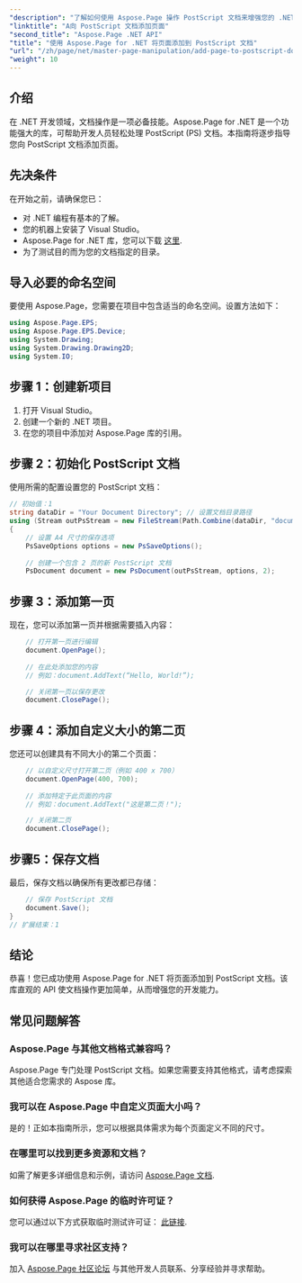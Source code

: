```yaml
---
"description": "了解如何使用 Aspose.Page 操作 PostScript 文档来增强您的 .NET 应用程序。本分步指南提供了有关如何初始化文档的清晰说明。"
"linktitle": "A向 PostScript 文档添加页面"
"second_title": "Aspose.Page .NET API"
"title": "使用 Aspose.Page for .NET 将页面添加到 PostScript 文档"
"url": "/zh/page/net/master-page-manipulation/add-page-to-postscript-document/"
"weight": 10
---
```


## 介绍

在 .NET 开发领域，文档操作是一项必备技能。Aspose.Page for .NET 是一个功能强大的库，可帮助开发人员轻松处理 PostScript (PS) 文档。本指南将逐步指导您向 PostScript 文档添加页面。

## 先决条件

在开始之前，请确保您已：

- 对 .NET 编程有基本的了解。
- 您的机器上安装了 Visual Studio。
- Aspose.Page for .NET 库，您可以下载 [这里](https://releases。aspose.com/page/net/).
- 为了测试目的而为您的文档指定的目录。

## 导入必要的命名空间

要使用 Aspose.Page，您需要在项目中包含适当的命名空间。设置方法如下：

```csharp
using Aspose.Page.EPS;
using Aspose.Page.EPS.Device;
using System.Drawing;
using System.Drawing.Drawing2D;
using System.IO;
```

## 步骤 1：创建新项目

1. 打开 Visual Studio。
2. 创建一个新的 .NET 项目。
3. 在您的项目中添加对 Aspose.Page 库的引用。

## 步骤 2：初始化 PostScript 文档

使用所需的配置设置您的 PostScript 文档：

```csharp
// 初始值：1
string dataDir = "Your Document Directory"; // 设置文档目录路径
using (Stream outPsStream = new FileStream(Path.Combine(dataDir, "document1.ps"), FileMode.Create))
{
    // 设置 A4 尺寸的保存选项
    PsSaveOptions options = new PsSaveOptions();
    
    // 创建一个包含 2 页的新 PostScript 文档
    PsDocument document = new PsDocument(outPsStream, options, 2);
```

## 步骤 3：添加第一页

现在，您可以添加第一页并根据需要插入内容：

```csharp
    // 打开第一页进行编辑
    document.OpenPage();
    
    // 在此处添加您的内容
    // 例如：document.AddText(“Hello, World!”);

    // 关闭第一页以保存更改
    document.ClosePage();
```

## 步骤 4：添加自定义大小的第二页

您还可以创建具有不同大小的第二个页面：

```csharp
    // 以自定义尺寸打开第二页（例如 400 x 700）
    document.OpenPage(400, 700);
    
    // 添加特定于此页面的内容
    // 例如：document.AddText("这是第二页！");

    // 关闭第二页
    document.ClosePage();
```

## 步骤5：保存文档

最后，保存文档以确保所有更改都已存储：

```csharp
    // 保存 PostScript 文档
    document.Save();
}
// 扩展结束：1
```

## 结论

恭喜！您已成功使用 Aspose.Page for .NET 将页面添加到 PostScript 文档。该库直观的 API 使文档操作更加简单，从而增强您的开发能力。

## 常见问题解答

### Aspose.Page 与其他文档格式兼容吗？  
Aspose.Page 专门处理 PostScript 文档。如果您需要支持其他格式，请考虑探索其他适合您需求的 Aspose 库。

### 我可以在 Aspose.Page 中自定义页面大小吗？  
是的！正如本指南所示，您可以根据具体需求为每个页面定义不同的尺寸。

### 在哪里可以找到更多资源和文档？  
如需了解更多详细信息和示例，请访问 [Aspose.Page 文档](https://reference。aspose.com/page/net/).

### 如何获得 Aspose.Page 的临时许可证？  
您可以通过以下方式获取临时测试许可证： [此链接](https://purchase。conholdate.com/temporary-license/).

### 我可以在哪里寻求社区支持？  
加入 [Aspose.Page 社区论坛](https://forum.aspose.com/c/page/39) 与其他开发人员联系、分享经验并寻求帮助。